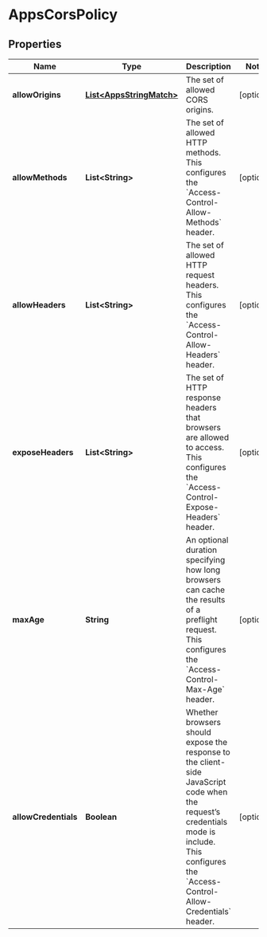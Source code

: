 

# AppsCorsPolicy


## Properties

| Name | Type | Description | Notes |
|------------ | ------------- | ------------- | -------------|
|**allowOrigins** | [**List&lt;AppsStringMatch&gt;**](AppsStringMatch.md) | The set of allowed CORS origins. |  [optional] |
|**allowMethods** | **List&lt;String&gt;** | The set of allowed HTTP methods. This configures the &#x60;Access-Control-Allow-Methods&#x60; header. |  [optional] |
|**allowHeaders** | **List&lt;String&gt;** | The set of allowed HTTP request headers. This configures the &#x60;Access-Control-Allow-Headers&#x60; header. |  [optional] |
|**exposeHeaders** | **List&lt;String&gt;** | The set of HTTP response headers that browsers are allowed to access. This configures the &#x60;Access-Control-Expose-Headers&#x60; header. |  [optional] |
|**maxAge** | **String** | An optional duration specifying how long browsers can cache the results of a preflight request. This configures the &#x60;Access-Control-Max-Age&#x60; header. |  [optional] |
|**allowCredentials** | **Boolean** | Whether browsers should expose the response to the client-side JavaScript code when the request’s credentials mode is include. This configures the &#x60;Access-Control-Allow-Credentials&#x60; header. |  [optional] |



